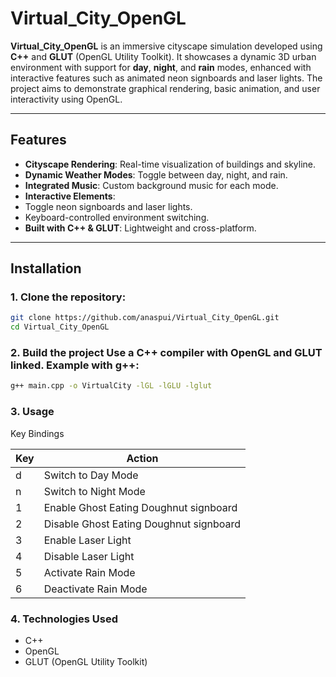 # Virtual_City_OpenGL

**Virtual_City_OpenGL** is an immersive cityscape simulation developed using **C++** and **GLUT** (OpenGL Utility Toolkit). It showcases a dynamic 3D urban environment with support for **day**, **night**, and **rain** modes, enhanced with interactive features such as animated neon signboards and laser lights. The project aims to demonstrate graphical rendering, basic animation, and user interactivity using OpenGL.

---

##  Features

-  **Cityscape Rendering**: Real-time visualization of buildings and skyline.
-  **Dynamic Weather Modes**: Toggle between day, night, and rain.
-  **Integrated Music**: Custom background music for each mode.
-  **Interactive Elements**:
  - Toggle neon signboards and laser lights.
  - Keyboard-controlled environment switching.
-  **Built with C++ & GLUT**: Lightweight and cross-platform.

---

##  Installation

### 1. Clone the repository:

```bash
git clone https://github.com/anaspui/Virtual_City_OpenGL.git
cd Virtual_City_OpenGL
```
### 2. Build the project Use a C++ compiler with OpenGL and GLUT linked. Example with g++:
```bash
g++ main.cpp -o VirtualCity -lGL -lGLU -lglut
```

### 3. Usage
 Key Bindings

| Key | Action |
| --- | --- |
| d | Switch to Day Mode |
| n | Switch to Night Mode |
| 1 | Enable Ghost Eating Doughnut signboard |
| 2 | Disable Ghost Eating Doughnut signboard |
| 3 | Enable Laser Light |
| 4 | Disable Laser Light |
| 5 | Activate Rain Mode |
| 6 | Deactivate Rain Mode |

### 4. Technologies Used

-   C++
-   OpenGL
-   GLUT (OpenGL Utility Toolkit)
